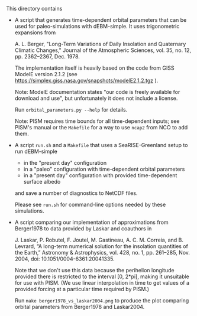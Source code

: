 This directory contains

- A script that generates time-dependent orbital parameters that can be used for
  paleo-simulations with dEBM-simple. It uses trigonometric expansions from

  A. L. Berger, "Long-Term Variations of Daily Insolation and Quaternary Climatic
  Changes," Journal of the Atmospheric Sciences, vol. 35, no. 12, pp. 2362–2367, Dec.
  1978.

  The implementation itself is heavily based on the code from GISS ModelE version 2.1.2
  (see https://simplex.giss.nasa.gov/snapshots/modelE2.1.2.tgz ).

  Note: ModelE documentation states "our code is freely available for download and use",
  but unfortunately it does not include a license.

  Run `orbital_parameters.py --help` for details.

  Note: PISM requires time bounds for all time-dependent inputs; see PISM's manual or the
  `Makefile` for a way to use `ncap2` from NCO to add them.

- A script `run.sh` and a `Makefile` that uses a SeaRISE-Greenland setup to run
  dEBM-simple

  - in the "present day" configuration
  - in a "paleo" configuration with time-dependent orbital parameters
  - in a "present day" configuration with provided time-dependent surface albedo

  and save a number of diagnostics to NetCDF files.

  Please see `run.sh` for command-line options needed by these simulations.

- A script comparing our implementation of approximations from Berger1978 to data provided
  by Laskar and coauthors in

  J. Laskar, P. Robutel, F. Joutel, M. Gastineau, A. C. M. Correia, and B. Levrard, “A
  long-term numerical solution for the insolation quantities of the Earth,” Astronomy
  &amp; Astrophysics, vol. 428, no. 1, pp. 261–285, Nov. 2004, doi:
  10.1051/0004-6361:20041335.

  Note that we don't use this data because the perihelion longitude provided there is
  restricted to the interval [0, 2*pi], making it unsuitable for use with PISM. (We use
  linear interpolation in time to get values of a provided forcing at a particular time
  required by PISM.)

  Run `make berger1978_vs_laskar2004.png` to produce the plot comparing orbital parameters
  from Berger1978 and Laskar2004.
